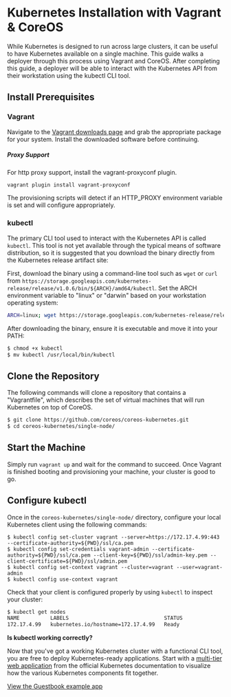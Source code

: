 # Kubernetes Installation with Vagrant &amp; CoreOS

While Kubernetes is designed to run across large clusters, it can be useful to have Kubernetes available on a single machine.
This guide walks a deployer through this process using Vagrant and CoreOS.
After completing this guide, a deployer will be able to interact with the Kubernetes API from their workstation using the kubectl CLI tool.

## Install Prerequisites

### Vagrant

Navigate to the [Vagrant downloads page][vagrant-downloads] and grab the appropriate package   for your system. Install the downloaded software before continuing.

[vagrant-downloads]: https://www.vagrantup.com/downloads.html

##### Proxy Support

For http proxy support, install the vagrant-proxyconf plugin.

```sh
vagrant plugin install vagrant-proxyconf
```

The provisioning scripts will detect if an HTTP_PROXY environment variable is set and will configure appropriately.

### kubectl

The primary CLI tool used to interact with the Kubernetes API is called `kubectl`.
This tool is not yet available through the typical means of software distribution, so it is suggested that you download the binary directly from the Kubernetes release artifact site:

First, download the binary using a command-line tool such as `wget` or `curl` from `https://storage.googleapis.com/kubernetes-release/release/v1.0.6/bin/${ARCH}/amd64/kubectl`.
Set the ARCH environment variable to "linux" or "darwin" based on your workstation operating system:

```sh
ARCH=linux; wget https://storage.googleapis.com/kubernetes-release/release/v1.0.6/bin/$ARCH/amd64/kubectl
```

After downloading the binary, ensure it is executable and move it into your PATH:

```sh
$ chmod +x kubectl
$ mv kubectl /usr/local/bin/kubectl
```

## Clone the Repository

The following commands will clone a repository that contains a "Vagrantfile", which describes the set of virtual machines that will run Kubernetes on top of CoreOS.

```sh
$ git clone https://github.com/coreos/coreos-kubernetes.git
$ cd coreos-kubernetes/single-node/
```

## Start the Machine

Simply run `vagrant up` and wait for the command to succeed.
Once Vagrant is finished booting and provisioning your machine, your cluster is good to go.

## Configure kubectl

Once in the `coreos-kubernetes/single-node/` directory, configure your local Kubernetes client using the following commands:

```
$ kubectl config set-cluster vagrant --server=https://172.17.4.99:443 --certificate-authority=${PWD}/ssl/ca.pem
$ kubectl config set-credentials vagrant-admin --certificate-authority=${PWD}/ssl/ca.pem --client-key=${PWD}/ssl/admin-key.pem --client-certificate=${PWD}/ssl/admin.pem
$ kubectl config set-context vagrant --cluster=vagrant --user=vagrant-admin
$ kubectl config use-context vagrant
```

Check that your client is configured properly by using `kubectl` to inspect your cluster:

```sh
$ kubectl get nodes
NAME          LABELS                               STATUS
172.17.4.99   kubernetes.io/hostname=172.17.4.99   Ready
```

<div class="co-m-docs-next-step">
  <p><strong>Is kubectl working correctly?</strong></p>
  <p>Now that you've got a working Kubernetes cluster with a functional CLI tool, you are free to deploy Kubernetes-ready applications.
Start with a <a href="http://kubernetes.io/v1.0/examples/guestbook-go/README.html" data-category="Docs Next" data-event="kubernetes.io: Guestbook">multi-tier web application</a> from the official Kubernetes documentation to visualize how the various Kubernetes components fit together.</p>
  <a href="http://kubernetes.io/v1.0/examples/guestbook-go/README.html" class="btn btn-default btn-icon-right" data-category="Docs Next" data-event="kubernetes.io: Guestbook">View the Guestbook example app</a>
</div>

